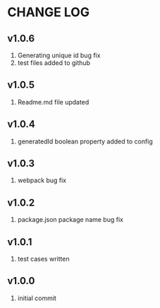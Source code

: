 # CHANGE LOG

## v1.0.6

1. Generating unique id bug fix
2. test files added to github

## v1.0.5
1. Readme.md file updated

## v1.0.4
1. generatedId boolean property added to config

## v1.0.3
1. webpack bug fix

## v1.0.2
1. package.json package name bug fix

## v1.0.1
1. test cases written

## v1.0.0
1. initial commit
